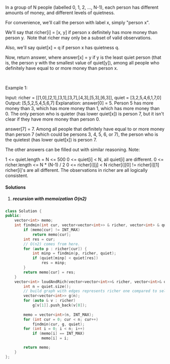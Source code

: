 In a group of N people (labelled 0, 1, 2, ..., N-1), each person has different amounts of money, and different levels of quietness.

For convenience, we'll call the person with label x, simply "person x".

We'll say that richer[i] = [x, y] if person x definitely has more money than person y.  Note that richer may only be a subset of valid observations.

Also, we'll say quiet[x] = q if person x has quietness q.

Now, return answer, where answer[x] = y if y is the least quiet person (that is, the person y with the smallest value of quiet[y]), among all people who definitely have equal to or more money than person x.

 

Example 1:

Input: richer = [[1,0],[2,1],[3,1],[3,7],[4,3],[5,3],[6,3]], quiet = [3,2,5,4,6,1,7,0]
Output: [5,5,2,5,4,5,6,7]
Explanation: 
answer[0] = 5.
Person 5 has more money than 3, which has more money than 1, which has more money than 0.
The only person who is quieter (has lower quiet[x]) is person 7, but
it isn't clear if they have more money than person 0.

answer[7] = 7.
Among all people that definitely have equal to or more money than person 7
(which could be persons 3, 4, 5, 6, or 7), the person who is the quietest (has lower quiet[x])
is person 7.

The other answers can be filled out with similar reasoning.
Note:

1 <= quiet.length = N <= 500
0 <= quiet[i] < N, all quiet[i] are different.
0 <= richer.length <= N * (N-1) / 2
0 <= richer[i][j] < N
richer[i][0] != richer[i][1]
richer[i]'s are all different.
The observations in richer are all logically consistent.

#### Solutions

1. ##### recursion with memoization O(n2)

```c++
class Solution {
public:
    vector<int> memo;
    int findmin(int cur, vector<vector<int>> & richer, vector<int> & quiet) {
        if (memo[cur] != INT_MAX)
            return memo[cur];
        int res = cur;
        // O(n2) comes from here.
        for (auto p : richer[cur]) {
            int minp = findmin(p, richer, quiet);
            if (quiet[minp] < quiet[res])
                res = minp;
        }
        return memo[cur] = res;
    }
    vector<int> loudAndRich(vector<vector<int>>& richer, vector<int>& quiet) {
        int n = quiet.size();
        // build graph with edges represents richer one compared to self
        vector<vector<int>> g(n);
        for (auto & v : richer)
            g[v[1]].push_back(v[0]);
        
        memo = vector<int>(n, INT_MAX);
        for (int cur = 0; cur < n; cur++)
            findmin(cur, g, quiet);
        for (int i = 0; i < n; i++)
            if (memo[i] == INT_MAX)
                memo[i] = i;

        return memo;
    }
};
```